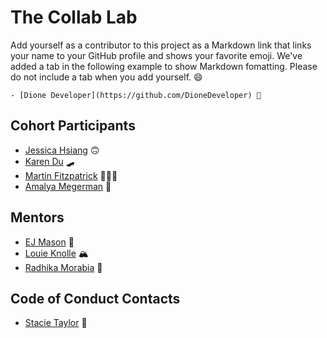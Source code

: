 # The Collab Lab

Add yourself as a contributor to this project as a Markdown link that links your name to your GitHub profile and shows your favorite emoji. We've added a tab in the following example to show Markdown fomatting. Please do not include a tab when you add yourself. 😄

    - [Dione Developer](https://github.com/DioneDeveloper) 💅

## Cohort Participants

- [Jessica Hsiang](https://github.com/hsiangj) 🙃
- [Karen Du](https://github.com/piecanoe) 🛹
- [Martin Fitzpatrick](https://github.com/krsnamara) 👨‍👧‍👧
- [Amalya Megerman](https://github.com/amalyam) 🐙

## Mentors

- [EJ Mason](https://github.com/mxmason) 🐧
- [Louie Knolle](https://github.com/louieknolle) 🏔️
- [Radhika Morabia](https://github.com/rmorabia) 🌈

## Code of Conduct Contacts

- [Stacie Taylor](https://github.com/stacietaylorcima) 🎉
